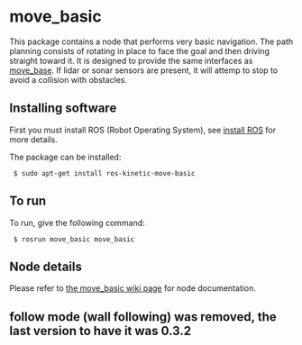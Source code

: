 
# move_basic

This package contains a node that performs very basic navigation.
The path planning consists of rotating in place to face the goal and then
driving straight toward it.  It is designed to provide the same interfaces as 
[move_base](http://wiki.ros.org/move_base). If lidar or sonar sensors are 
present, it will attemp to stop to avoid a collision with obstacles.

## Installing software

First you must install ROS (Robot Operating System),
see [install ROS](http://wiki.ros.org/ROS/Installation) for more details.

The package can be installed:

     $ sudo apt-get install ros-kinetic-move-basic
     
## To run

To run, give the following command:

     $ rosrun move_basic move_basic

## Node details

Please refer to [the move_basic wiki page](http://wiki.ros.org/move_basic) for node documentation.

## follow mode (wall following) was removed, the last version to have it was 0.3.2

